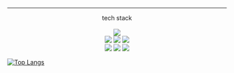 <!--<div align="center">자바스크립트 개발자를 꿈꾸고 있습니다</div>
<div align="center">프론트엔드 백엔드 가리지 않고 자바스크립트 생태계에서 헤엄치는 엔지니어가 되고 싶습니다</div>
-->
<hr>
<div align="center">tech stack</div>
<br>

<!-- div 안에 들어가면 인식 안 됨
![Html5 badge](https://img.shields.io/badge/HTML-dd4b25?style=flat-square&logo=Html5&logoColor=white)
-->

<div align="center">
  <img src="https://img.shields.io/badge/git-f03c2e?style=flat-square&logo=git&logoColor=white"/>
</div>

<div align="center">
  <img src="https://img.shields.io/badge/HTML-dd4b25?style=flat-square&logo=Html5&logoColor=white"/>
  <img src="https://img.shields.io/badge/CSS-0068ba?style=flat-square&logo=CSS3&logoColor=white"/>
  <img src="https://img.shields.io/badge/SCSS-c66394?style=flat-square&logo=SASS&logoColor=white"/>
  
</div>

<div align="center">
  <img src="https://img.shields.io/badge/Javascript-efd81d?style=flat-square&logo=Javascript&logoColor=black"/>
  <img src="https://img.shields.io/badge/React-5ed3f3?style=flat-square&logo=React&logoColor=black"/>
  <img src="https://img.shields.io/badge/Node.js-72a960?style=flat-square&logo=Node.js&logoColor=white"/>
</div>

<!--
<div align="center">
  <img src="https://img.shields.io/badge/NPM-c53635?style=flat-square&logo=NPM&logoColor=white"/>
  <img src="https://img.shields.io/badge/Yarn-2c8ebb?style=flat-square&logo=Yarn&logoColor=white"/>
  <img src="https://img.shields.io/badge/Express.js-7c848a?style=flat-square&logo=express&logoColor=white"/>
</div>

<div align="center">
  <img src="https://img.shields.io/badge/React Router-f44250?style=flat-square&logo=React-router&logoColor=black"/>
  <img src="https://img.shields.io/badge/Figma-2c2c33?style=flat-square&logo=Figma&logoColor=white"/>
  <img src="https://img.shields.io/badge/Tailwindcss-2b91a9?style=flat-square&logo=Tailwindcss&logoColor=white"/>
</div>
-->
 


[![Top Langs](https://github-readme-stats.vercel.app/api/top-langs/?username=SWCheol)](https://github.com/SWCheol/github-readme-stats)

<!-- <div align="center">포트폴리오 : https://stripe-leotard-415.notion.site/portfolio-10d2e75d8194419eb71dceee6dd31b41?pvs=4</div> -->

<!-- 추가하고 싶은 것
1. 소개말
2. 기술 스택
3. 사용한 언어 점유율
-->


<!--
**SWCheol/SWCheol** is a ✨ _special_ ✨ repository because its `README.md` (this file) appears on your GitHub profile.

Here are some ideas to get you started:

- 🔭 I’m currently working on ...
- 🌱 I’m currently learning ...
- 👯 I’m looking to collaborate on ...
- 🤔 I’m looking for help with ...
- 💬 Ask me about ...
- 📫 How to reach me: ...
- 😄 Pronouns: ...
- ⚡ Fun fact: ...
-->
